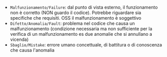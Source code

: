 - `Malfunzionamento/Failure`: dal punto di vista esterno, il funzionamento non è corretto (NON guardo il codice). Potrebbe riguardare sia specifiche che requisiti. OSS il malfunzionamento è soggettivo
- `Difetto/Anomalia/Fault`: problema nel codice che causa un malfunzionamento (condizione necessaria ma non sufficiente per la verifica di un malfunzionamento es due anomalie che si annullano a vicenda)
- `Sbaglio/Mistake`: errore umano concettuale, di battitura o di conoscenza che causa l'anomalia
